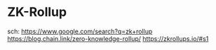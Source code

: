 # ZK-Rollup
sch: https://www.google.com/search?q=zk+rollup https://blog.chain.link/zero-knowledge-rollup/ https://zkrollups.io/#s1
